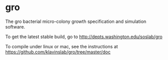 gro
===

The gro bacterial micro-colony growth specification and simulation software.

To get the latest stable build, go to http://depts.washington.edu/soslab/gro 

To compile under linux or mac, see the instructions at https://github.com/klavinslab/gro/tree/master/doc
    
    
